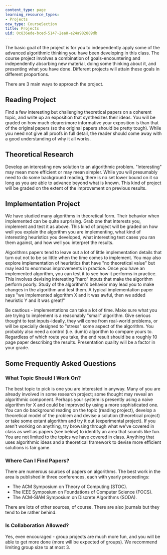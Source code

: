 ```yaml
---
content_type: page
learning_resource_types:
- Projects
ocw_type: CourseSection
title: Projects
uid: 0c836ede-bced-5147-2ea8-e24a982889db
---
```


The basic goal of the project is for you to independently apply some of the advanced algorithmic thinking you have been developing in this class. The course project involves a combination of goals-encountering and independently absorbing new material, doing some thinking about it, and presenting what you have done. Different projects will attain these goals in different proportions.

There are 3 main ways to approach the project.

Reading Project
---------------

Find a few interesting but challenging theoretical papers on a coherent topic, and write up an exposition that synthesizes their ideas. You will be graded on how much clearer/more informative your exposition is than that of the original papers (so the original papers should be pretty tough). While you need not give all proofs in full detail, the reader should come away with a good understanding of why it all works.

Theoretical Research
--------------------

Develop an interesting new solution to an algorithmic problem. "Interesting" may mean more efficient or may mean simpler. While you will presumably need to do some background reading, there is no set lower bound on it so long as you are able to advance beyond what is known. This kind of project will be graded on the extent of the improvement on previous results.

Implementation Project
----------------------

We have studied many algorithms in theoretical form. Their behavior when implemented can be quite surprising. Grab one that interests you, implement and test it as above. This kind of project will be graded on how well you explain the algorithm you are implementing, what kind of interesting heuristics you developed, what interesting test cases you ran them against, and how well you interpret the results.

Algorithms papers tend to leave out a lot of little implementation details that turn out not to be so little when the time comes to implement. You may also explore implementation of heuristics that have "no theoretical value" but may lead to enormous improvements in practice. Once you have an implemented algorithm, you can test it to see how it performs in practice. This involves devising interesting "hard" inputs that make the algorithm perform poorly. Study of the algorithm's behavior may lead you to make changes in the algorithm and test them. A typical implementation paper says "we implemented algorithm X and it was awful, then we added heuristic Y and it was great!"

Be cautious - implementations can take a lot of time. Make sure what you are trying to implement is a reasonably "small" algorithm. Give serious thought to test inputs-ideally, they will come from real-world problems, or will be specially designed to "stress" some aspect of the algorithm. You probably also need a control (i.e. dumb) algorithm to compare yours to. Regardless of which route you take, the end result should be a roughly 10 page paper describing the results. Presentation quality will be a factor in your grade.

Some Frequently Asked Questions
-------------------------------

### What Topic Should I Work On?

The best topic to pick is one you are interested in anyway. Many of you are already involved in some research project; some thought may reveal an algorithmic component. Perhaps your system is presently using a naive algorithm for X and could be improved by using a more sophisticated one. You can do background reading on the topic (reading project), develop a theoretical model of the problem and devise a solution (theoretical project) or take some extant algorithm and try it out (experimental project). If you aren't working on anything, try browsing through what we've covered in class as well as papers (see below) to identify an area that sounds like fun. You are not limited to the topics we have covered in class. Anything that uses algorithmic ideas and a theoretical framework to devise more efficient solutions is fair game.

### Where Can I Find Papers?

There are numerous sources of papers on algorithms. The best work in the area is published in three conferences, each with yearly proceedings:

*   The ACM Symposium on Theory of Computing (STOC).
*   The IEEE Symposium on Foundations of Computer Science (FOCS).
*   The ACM-SIAM Symposium on Discrete Algorithms (SODA).

There are lots of other sources, of course. There are also journals but they tend to be rather behind.

### Is Collaboration Allowed?

Yes, even encouraged - group projects are much more fun, and you will be able to get more done (more will be expected of groups). We recommend limiting group size to at most 3.